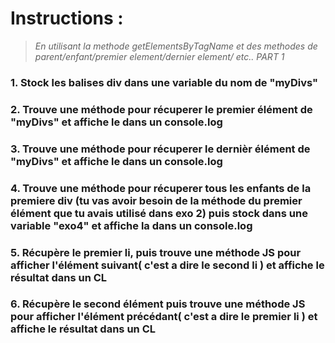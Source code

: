 # Instructions :
>*En utilisant la methode getElementsByTagName et des methodes de parent/enfant/premier element/dernier element/ etc.. PART 1*

### 1. Stock les balises div dans une variable du nom de "myDivs"
### 2. Trouve une méthode pour récuperer le premier élément de "myDivs" et affiche le dans un console.log
### 3. Trouve une méthode pour récuperer le dernièr élément de "myDivs" et affiche le dans un console.log
### 4. Trouve une méthode pour récuperer tous les enfants de la premiere div (tu vas avoir besoin de la méthode du premier élément que tu avais utilisé dans exo 2) puis stock dans une variable "exo4" et affiche la dans un console.log
### 5. Récupère le premier li, puis trouve une méthode JS pour afficher l'élément suivant( c'est a dire le second li ) et affiche le résultat dans un CL
### 6. Récupère le second élément puis trouve une méthode JS pour afficher l'élément précédant( c'est a dire le premier li ) et affiche le résultat dans un CL


